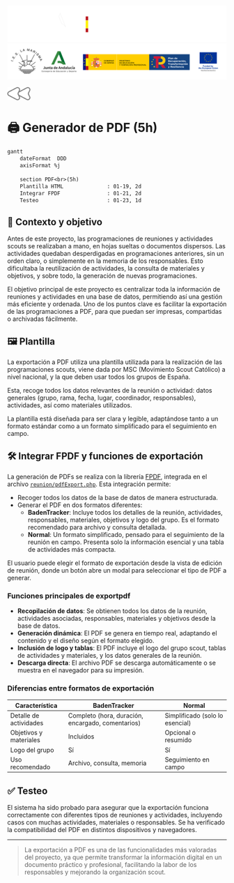 ![](https://raw.githubusercontent.com/jcorvid509/.resGen/9cf65965f880c39d5e634d73522a6d656c4ea501/_bannerD.png#gh-dark-mode-only)
![](https://raw.githubusercontent.com/jcorvid509/.resGen/9cf65965f880c39d5e634d73522a6d656c4ea501/_bannerL.png#gh-light-mode-only)

<a href="/.md/readme.md"><img src="https://raw.githubusercontent.com/jcorvid509/.resGen/9cf65965f880c39d5e634d73522a6d656c4ea501/_back.svg" height="30"></a>

# 🖨️ Generador de PDF (5h)

```mermaid
gantt
    dateFormat  DDD
    axisFormat %j

    section PDF<br>(5h)
    Plantilla HTML              : 01-19, 2d
    Integrar FPDF               : 01-21, 2d
    Testeo                      : 01-23, 1d
```

## 📝 Contexto y objetivo

Antes de este proyecto, las programaciones de reuniones y actividades scouts se realizaban a mano, en hojas sueltas o documentos dispersos. Las actividades quedaban desperdigadas en programaciones anteriores, sin un orden claro, o simplemente en la memoria de los responsables. Esto dificultaba la reutilización de actividades, la consulta de materiales y objetivos, y sobre todo, la generación de nuevas programaciones.

El objetivo principal de este proyecto es centralizar toda la información de reuniones y actividades en una base de datos, permitiendo así una gestión más eficiente y ordenada. Uno de los puntos clave es facilitar la exportación de las programaciones a PDF, para que puedan ser impresas, compartidas o archivadas fácilmente.

## 🖼️ Plantilla

La exportación a PDF utiliza una plantilla utilizada para la realización de las programaciones scouts, viene dada por MSC (Movimiento Scout Católico) a nivel nacional, y la que deben usar todos los grupos de España.

Esta, recoge todos los datos relevantes de la reunión o actividad: datos generales (grupo, rama, fecha, lugar, coordinador, responsables), actividades, así como materiales utilizados.

La plantilla está diseñada para ser clara y legible, adaptándose tanto a un formato estándar como a un formato simplificado para el seguimiento en campo.

## 🛠️ Integrar FPDF y funciones de exportación

La generación de PDFs se realiza con la librería [FPDF](https://www.fpdf.org/), integrada en el archivo [`reunion/pdfExport.php`](reunion/pdfExport.php). Esta integración permite:

- Recoger todos los datos de la base de datos de manera estructurada.
- Generar el PDF en dos formatos diferentes:
  - **BadenTracker**: Incluye todos los detalles de la reunión, actividades, responsables, materiales, objetivos y logo del grupo. Es el formato recomendado para archivo y consulta detallada.
  - **Normal**: Un formato simplificado, pensado para el seguimiento de la reunión en campo. Presenta solo la información esencial y una tabla de actividades más compacta.

El usuario puede elegir el formato de exportación desde la vista de edición de reunión, donde un botón abre un modal para seleccionar el tipo de PDF a generar.

### Funciones principales de exportpdf

- **Recopilación de datos**: Se obtienen todos los datos de la reunión, actividades asociadas, responsables, materiales y objetivos desde la base de datos.
- **Generación dinámica**: El PDF se genera en tiempo real, adaptando el contenido y el diseño según el formato elegido.
- **Inclusión de logo y tablas**: El PDF incluye el logo del grupo scout, tablas de actividades y materiales, y los datos generales de la reunión.
- **Descarga directa**: El archivo PDF se descarga automáticamente o se muestra en el navegador para su impresión.

### Diferencias entre formatos de exportación

| Característica         | BadenTracker                        | Normal                  |
|------------------------|-------------------------------|-------------------------------|
| Detalle de actividades | Completo (hora, duración, encargado, comentarios) | Simplificado (solo lo esencial) |
| Objetivos y materiales | Incluidos                     | Opcional o resumido           |
| Logo del grupo         | Sí                            | Sí                            |
| Uso recomendado        | Archivo, consulta, memoria    | Seguimiento en campo          |

## ✅ Testeo

El sistema ha sido probado para asegurar que la exportación funciona correctamente con diferentes tipos de reuniones y actividades, incluyendo casos con muchas actividades, materiales o responsables. Se ha verificado la compatibilidad del PDF en distintos dispositivos y navegadores.

---

> La exportación a PDF es una de las funcionalidades más valoradas del proyecto, ya que permite transformar la información digital en un documento práctico y profesional, facilitando la labor de los responsables y mejorando la organización scout.